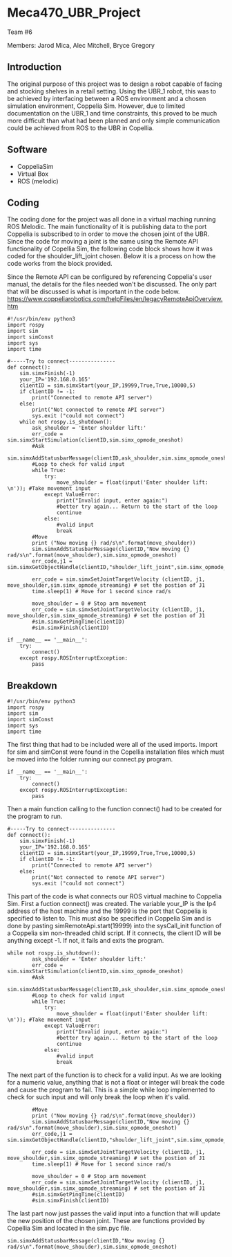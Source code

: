 # Meca470_UBR_Project

Team #6

Members: Jarod Mica, Alec Mitchell, Bryce Gregory

## Introduction
The original purpose of this project was to design a robot capable of facing and stocking shelves in a retail setting.  Using the UBR_1 robot, this was to be achieved by interfacing between a ROS environment and a chosen simulation environment, Coppelia Sim.  However, due to limited documentation on the UBR_1 and time constraints, this proved to be much more difficult than what had been planned and only simple communication could be achieved from ROS to the UBR in Copellia.

## Software
- CoppeliaSim
- Virtual Box
- ROS (melodic)

## Coding
The coding done for the project was all done in a virtual maching running ROS Melodic.  The main functionality of it is publishing data to the port Coppelia is subscribed to in order to move the chosen joint of the UBR.  Since the code for moving a joint is the same using the Remote API functionality of Copellia Sim, the following code block shows how it was coded for the shoulder_lift_joint chosen.  Below it is a process on how the code works from the block provided.

Since the Remote API can be configured by referencing Coppelia's user manual, the details for the files needed won't be discussed.  The only part that will be discussed is what is important in the code below. https://www.coppeliarobotics.com/helpFiles/en/legacyRemoteApiOverview.htm

```
#!/usr/bin/env python3
import rospy
import sim
import simConst
import sys
import time

#-----Try to connect---------------
def connect():
    sim.simxFinish(-1)
    your_IP='192.168.0.165'
    clientID = sim.simxStart(your_IP,19999,True,True,10000,5)
    if clientID != -1:
        print("Connected to remote API server")
    else:
        print("Not connected to remote API server")
        sys.exit ("could not connect")
    while not rospy.is_shutdown():
        ask_shoulder = 'Enter shoulder lift:'
        err_code = sim.simxStartSimulation(clientID,sim.simx_opmode_oneshot)
        #Ask
        sim.simxAddStatusbarMessage(clientID,ask_shoulder,sim.simx_opmode_oneshot)
        #Loop to check for valid input
        while True:
            try:
                move_shoulder = float(input('Enter shoulder lift: \n')); #Take movement input
            except ValueError:
                print("Invalid input, enter again:")
                #better try again... Return to the start of the loop
                continue
            else:
                #valid input
                break
        #Move
        print ("Now moving {} rad/s\n".format(move_shoulder))
        sim.simxAddStatusbarMessage(clientID,"Now moving {} rad/s\n".format(move_shoulder),sim.simx_opmode_oneshot)
        err_code,j1 = sim.simxGetObjectHandle(clientID,"shoulder_lift_joint",sim.simx_opmode_blocking)
        
        err_code = sim.simxSetJointTargetVelocity (clientID, j1, move_shoulder,sim.simx_opmode_streaming) # set the postion of J1
        time.sleep(1) # Move for 1 second since rad/s
        
        move_shoulder = 0 # Stop arm movement
        err_code = sim.simxSetJointTargetVelocity (clientID, j1, move_shoulder,sim.simx_opmode_streaming) # set the postion of J1
        #sim.simxGetPingTime(clientID)    
        #sim.simxFinish(clientID)
           
if __name__ == '__main__':
    try: 
        connect()
    except rospy.ROSInterruptException:
        pass
```

## Breakdown


```
#!/usr/bin/env python3
import rospy
import sim
import simConst
import sys
import time
```

The first thing that had to be included were all of the used imports.  Import for sim and simConst were found in the Copellia installation files which must be moved into the folder running our connect.py program.

```
if __name__ == '__main__':
    try: 
        connect()
    except rospy.ROSInterruptException:
        pass
```

Then a main function calling to the function connect() had to be created for the program to run.  

```
#-----Try to connect---------------
def connect():
    sim.simxFinish(-1)
    your_IP='192.168.0.165'
    clientID = sim.simxStart(your_IP,19999,True,True,10000,5)
    if clientID != -1:
        print("Connected to remote API server")
    else:
        print("Not connected to remote API server")
        sys.exit ("could not connect")
```

This part of the code is what connects our ROS virtual machine to Coppelia Sim.  First a fuction connect() was created. The variable your_IP is the Ip4 address of the host machine and the 19999 is the port that Coppelia is specified to listen to.  This must also be specified in Coppelia Sim and is done by pasting simRemoteApi.start(19999) into the sysCall_init function of a Coppelia sim non-threaded child script.  If it connects, the client ID will be anything except -1. If not, it fails and exits the program.

```
while not rospy.is_shutdown():
        ask_shoulder = 'Enter shoulder lift:'
        err_code = sim.simxStartSimulation(clientID,sim.simx_opmode_oneshot)
        #Ask
        sim.simxAddStatusbarMessage(clientID,ask_shoulder,sim.simx_opmode_oneshot)
        #Loop to check for valid input
        while True:
            try:
                move_shoulder = float(input('Enter shoulder lift: \n')); #Take movement input
            except ValueError:
                print("Invalid input, enter again:")
                #better try again... Return to the start of the loop
                continue
            else:
                #valid input
                break
```

The next part of the function is to check for a valid input.  As we are looking for a numeric value, anything that is not a float or integer will break the code and cause the program to fail.  This is a simple while loop implemented to check for such input and will only break the loop when it's valid.  

```
        #Move
        print ("Now moving {} rad/s\n".format(move_shoulder))
        sim.simxAddStatusbarMessage(clientID,"Now moving {} rad/s\n".format(move_shoulder),sim.simx_opmode_oneshot)
        err_code,j1 = sim.simxGetObjectHandle(clientID,"shoulder_lift_joint",sim.simx_opmode_blocking)
        
        err_code = sim.simxSetJointTargetVelocity (clientID, j1, move_shoulder,sim.simx_opmode_streaming) # set the postion of J1
        time.sleep(1) # Move for 1 second since rad/s
        
        move_shoulder = 0 # Stop arm movement
        err_code = sim.simxSetJointTargetVelocity (clientID, j1, move_shoulder,sim.simx_opmode_streaming) # set the postion of J1
        #sim.simxGetPingTime(clientID)    
        #sim.simxFinish(clientID)
```

The last part now just passes the valid input into a function that will update the new position of the chosen joint.  These are functions provided by Copellia Sim and located in the sim.pyc file. 

```
sim.simxAddStatusbarMessage(clientID,"Now moving {} rad/s\n".format(move_shoulder),sim.simx_opmode_oneshot)
```
